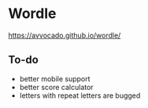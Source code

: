 # Wordle

https://avvocado.github.io/wordle/

## To-do
- better mobile support
- better score calculator
- letters with repeat letters are bugged